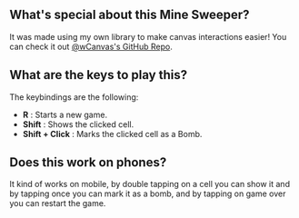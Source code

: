 
## What's special about this Mine Sweeper?

It was made using my own library to make canvas interactions easier! You can check it out [@wCanvas's GitHub Repo](https://github.com/hds536jhmk/wCanvas).

## What are the keys to play this?

The keybindings are the following:

 - **R** : Starts a new game.
 - **Shift** : Shows the clicked cell.
 - **Shift + Click** : Marks the clicked cell as a Bomb.

## Does this work on phones?

It kind of works on mobile, by double tapping on a cell you can show it and by tapping once you can mark it as a bomb, and by tapping on game over you can restart the game.
